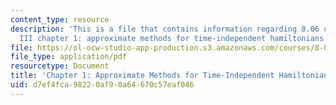 ```yaml
---
content_type: resource
description: 'This is a file that contains information regarding 8.06 quantum physics
  III chapter 1: approximate methods for time-independent hamiltonians. '
file: https://ol-ocw-studio-app-production.s3.amazonaws.com/courses/8-06-quantum-physics-iii-spring-2016/d7ef4fca98220af90a64670c57eaf046_MIT8_06S16_chap1.pdf
file_type: application/pdf
resourcetype: Document
title: 'Chapter 1: Approximate Methods for Time-Independent Hamiltonians'
uid: d7ef4fca-9822-0af9-0a64-670c57eaf046
---
```

